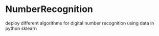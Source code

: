 # NumberRecognition
deploy different algorithms for digital number recognition
using data in python sklearn 
